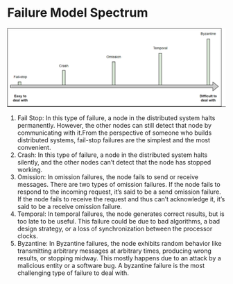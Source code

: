 # Failure Model Spectrum
![](../image/Failure%20Model/Failure.png)
1. Fail Stop: 
   In this type of failure, a node in the distributed system halts permanently. However, the other nodes can still detect that node by communicating with it.From the perspective of someone who builds distributed systems, fail-stop failures are the simplest and the most convenient.
2. Crash: 
   In this type of failure, a node in the distributed system halts silently, and the other nodes can’t detect that the node has stopped working.
3. Omission: 
   In omission failures, the node fails to send or receive messages. There are two types of omission failures. If the node fails to respond to the incoming request, it’s said to be a send omission failure. If the node fails to receive the request and thus can’t acknowledge it, it’s said to be a receive omission failure.
4. Temporal: 
   In temporal failures, the node generates correct results, but is too late to be useful. This failure could be due to bad algorithms, a bad design strategy, or a loss of synchronization between the processor clocks.
5. Byzantine: 
   In Byzantine failures, the node exhibits random behavior like transmitting arbitrary messages at arbitrary times, producing wrong results, or stopping midway. This mostly happens due to an attack by a malicious entity or a software bug. A byzantine failure is the most challenging type of failure to deal with.
   